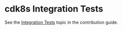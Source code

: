 # cdk8s Integration Tests

See the [Integration Tests](../CONTRIBUTING.md#integration-tests) topic in the
contribution guide.
